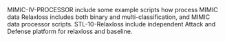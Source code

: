 MIMIC-IV-PROCESSOR include some example scripts how process MIMIC data
Relaxloss includes both binary and multi-classification, and MIMIC data processor scripts.
STL-10-Relaxloss include independent Attack and Defense platform for relaxloss and baseline.
